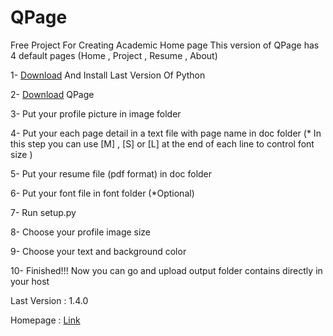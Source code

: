 # QPage
Free Project For Creating  Academic Home page
This version of QPage has 4 default pages (Home , Project , Resume , About)

1- [Download](https://www.python.org/downloads/) And Install Last Version Of Python

2- [Download](https://github.com/sepandhaghighi/qpage/archive/v1.1.zip) QPage

3- Put your profile picture in image folder

4- Put your each page detail in a text file with page name in doc folder (* In this step you can use [M] , [S] or [L] at the end of each line to control font size )

5- Put your resume file (pdf format) in doc folder

6- Put your font file in font folder (*Optional)

7- Run setup.py

8- Choose your profile image size

9- Choose your text and background color 

10- Finished!!! Now you can go and upload output folder contains directly in your host

Last Version : 1.4.0        

Homepage : [Link](http://sepandhaghighi.github.io/qpage/page.html)

